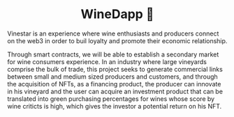 <h1 align="center">WineDapp 🍷</h1>
<p></p>

Vinestar is an experience where wine enthusiasts and producers connect on the web3 in order to buil loyalty and promote their economic relationship.

Through smart contracts, we will be able to establish a secondary market for wine consumers experience. In an industry where large vineyards comprise the bulk of trade, this project seeks to generate commercial links between small and medium sized producers and customers, and through the acquisition of NFTs, as a financing product, the producer can innovate in his vineyard and the user can acquire an investment product that can be translated into green purchasing percentages for wines whose score by wine criticts is high, which gives the investor a potential return on his NFT.

